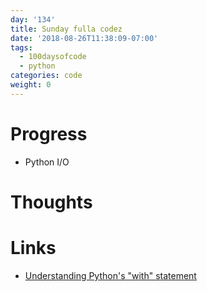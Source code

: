 ```yaml
---
day: '134'
title: Sunday fulla codez
date: '2018-08-26T11:38:09-07:00'
tags:
  - 100daysofcode
  - python
categories: code
weight: 0
---
```

# Progress
- Python I/O

# Thoughts

# Links
- [Understanding Python's "with" statement](http://effbot.org/zone/python-with-statement.htm)
